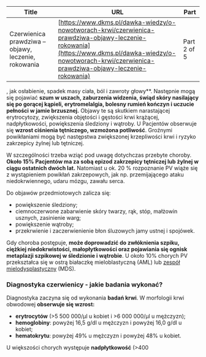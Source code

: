 | **Title**       | **URL**           | **Part**              |
|-----------------|-------------------|-----------------------|
| Czerwienica prawdziwa – objawy, leczenie, rokowania         | [https://www.dkms.pl/dawka-wiedzy/o-nowotworach-krwi/czerwienica-prawdziwa-objawy-leczenie-rokowania](https://www.dkms.pl/dawka-wiedzy/o-nowotworach-krwi/czerwienica-prawdziwa-objawy-leczenie-rokowania)    | Part 2 of 5          |

, jak osłabienie, spadek masy ciała, ból i zawroty głowy**. Następnie mogą się pojawiać **szum w uszach, zaburzenia widzenia, świąd skóry nasilający się po gorącej kąpieli, erytromelalgia, bolesny rumień kończyn i uczucie pełności w jamie brzusznej.** Objawy te są skutkiem narastającej erytrocytozy, zwiększenia objętości i gęstości krwi krążącej, nadpłytkowości, powiększenia śledziony i wątroby. U Pacjentów obserwuje się **wzrost ciśnienia tętniczego, wzmożona potliwość**. Groźnymi powikłaniami mogą być następstwa zwiększonej krzepliwości krwi i ryzyko zakrzepicy żylnej lub tętniczej.


W szczególności trzeba wziąć pod uwagę dotychczas przebyte choroby. **Około 15% Pacjentów ma za sobą epizod zakrzepicy tętniczej lub żylnej w ciągu ostatnich dwóch lat.** Natomiast u ok. 20 % rozpoznanie PV wiąże się z wystąpieniem powikłań zakrzepowych, jak np. przemijającego ataku niedokrwiennego, udaru mózgu, zawału serca.


Do objawów przedmiotowych zalicza się:


* powiększenie śledziony;
* ciemnoczerwone zabarwienie skóry twarzy, rąk, stóp, małżowin usznych, zasinienie warg;
* powiększenie wątroby;
* przekrwienie i zaczerwienienie błon śluzowych jamy ustnej i spojówek.


Gdy choroba postępuje, **może doprowadzić do zwłóknienia szpiku, ciężkiej niedokrwistości, małopłytkowości oraz pojawiania się ognisk metaplazji szpikowej w śledzionie i wątrobie**. U około 10% chorych PV przekształca się w ostrą białaczkę mieloblastyczną (AML) lub [zespół mielodysplastyczny](https://www.dkms.pl/dawka-wiedzy/o-nowotworach-krwi/zespoly-mielodysplastyczne) (MDS).


### Diagnostyka czerwienicy \- jakie badania wykonać?


Diagnostyka zaczyna się od wykonania **badań krwi**. W morfologii krwi obwodowej **obserwuje się wzrost:**


* **erytrocytów** (\>5 500 000/μl u kobiet i \>6 000 000/μl u mężczyzn);
* **hemoglobiny**: powyżej 16,5 g/dl u mężczyzn i powyżej 16,0 g/dl u kobiet;
* **hematokrytu**: powyżej 49% u mężczyzn i powyżej 48% u kobiet.


U większości chorych występuje **nadpłytkowość** (\>400